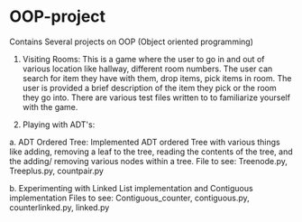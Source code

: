 # OOP-project
Contains Several projects on OOP (Object oriented programming)

1. Visiting Rooms: This is a game where the user to go in and out of various location like hallway, different room numbers. The user can search for item they have with them, drop items, pick items in room. The user is provided a brief description of the item they pick or the room they go into.
   There are various test files written to to familiarize yourself with the game.
   
2. Playing with ADT's:

a. ADT Ordered Tree: Implemented ADT ordered Tree with various things like adding, removing a leaf to the tree, reading the contents of the tree, and the adding/ removing various nodes within a tree.
File to see: Treenode.py, Treeplus.py, countpair.py

 b. Experimenting with Linked List implementation and Contiguous implementation
  Files to see: Contiguous_counter, contiguous.py, counterlinked.py, linked.py


